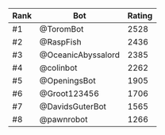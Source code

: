 Rank|Bot|Rating
---|---|---
#1|@ToromBot|2528
#2|@RaspFish|2436
#3|@OceanicAbyssalord|2385
#4|@colinbot|2262
#5|@OpeningsBot|1905
#6|@Groot123456|1706
#7|@DavidsGuterBot|1565
#8|@pawnrobot|1266
